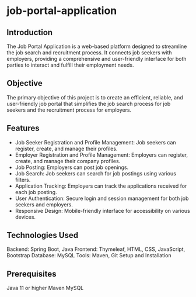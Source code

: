 # job-portal-application
## Introduction
The Job Portal Application is a web-based platform designed to streamline the job search and recruitment process. It connects job seekers with employers, providing a comprehensive and user-friendly interface for both parties to interact and fulfill their employment needs.

## Objective
The primary objective of this project is to create an efficient, reliable, and user-friendly job portal that simplifies the job search process for job seekers and the recruitment process for employers.

## Features
- Job Seeker Registration and Profile Management: Job seekers can register, create, and manage their profiles.
- Employer Registration and Profile Management: Employers can register, create, and manage their company profiles.
- Job Posting: Employers can post job openings.
- Job Search: Job seekers can search for job postings using various filters.
- Application Tracking: Employers can track the applications received for each job posting.
- User Authentication: Secure login and session management for both job seekers and employers.
- Responsive Design: Mobile-friendly interface for accessibility on various devices.
## Technologies Used
Backend: Spring Boot, Java
Frontend: Thymeleaf, HTML, CSS, JavaScript, Bootstrap
Database: MySQL
Tools: Maven, Git
Setup and Installation
## Prerequisites
Java 11 or higher
Maven
MySQL
